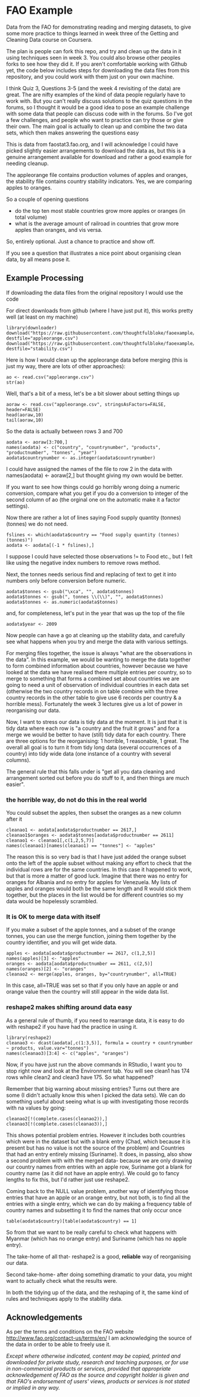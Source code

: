 FAO Example
===========

Data from the FAO for demonstrating reading and merging datasets, to give some more practice to things learned in week three of the Getting and Cleaning Data course on Coursera.

The plan is people can fork this repo, and try and clean up the data in it using techniques seen in week 3. You could also browse other peoples forks to see how they did it. If you aren't comfortable working with Github yet, the code below includes steps for downloading the data files from this repository, and you could work with them just on your own machine.

I think Quiz 3, Questions 3-5 (and the week 4 revisiting of the data) are great. The are nifty examples of the kind of data people regularly have to work with. But you can't really discuss solutions to the quiz questions in the forums, so I thought it would be a good idea to pose an example challenge with some data that people can discuss code with in the forums. So I've got a few challenges, and people who want to practice can try those or give their own. The main goal is actually to clean up and combine the two data sets, which then makes answering the questions easy

This is data from faostat3.fao.org, and I will acknowledge I could have picked slightly easier arrangements to download the data as, but this is a genuine arrangement available for download and rather a good example for needing cleanup.

The appleorange file contains production volumes of apples and oranges, the stability file contains country stability indicators. Yes, we are comparing apples to oranges. 

So a couple of opening questions 

* do the top ten most stable countries grow more apples or oranges (in total volume) 
* what is the average amount of railroad in countries that grow more apples than oranges, and vis versa. 

So, entirely optional. Just a chance to practice and show off. 

If you see a question that illustrates a nice point about organising clean data, by all means pose it.

## Example Processing

If downloading the data files from the original repository I would use the code

For direct downloads from github (where I have just put it), this works pretty well (at least on my machine)

    library(downloader)
    download("https://raw.githubusercontent.com/thoughtfulbloke/faoexample/master/appleorange.csv", destfile="appleorange.csv")
    download("https://raw.githubusercontent.com/thoughtfulbloke/faoexample/master/stability.csv", destfile="stability.csv")


Here is how I would clean up the appleorange data before merging (this is just my way, there are lots of other approaches):

    ao <- read.csv("appleorange.csv")
    str(ao)

Well, that's a bit of a mess, let's be a bit slower about setting things up

    aoraw <- read.csv("appleorange.csv", stringsAsFactors=FALSE, header=FALSE)
    head(aoraw,10)
    tail(aoraw,10)

So the data is actually between rows 3 and 700

    aodata <- aoraw[3:700,]
    names(aodata) <- c("country", "countrynumber", "products", "productnumber", "tonnes", "year")
    aodata$countrynumber <- as.integer(aodata$countrynumber)

I could have assigned the names of the file to row 2 in the data with names(aodata) <- aoraw\[2,\] but thought giving my own would be better.

If you want to see how things could go horribly wrong doing a numeric conversion, compare what you get if you do a conversion to integer of the second column of ao (the orginal one on the automatic make it a factor settings).

Now there are rather a lot of lines saying Food supply quantity (tonnes) (tonnes) we do not need.

    fslines <- which(aodata$country == "Food supply quantity (tonnes) (tonnes)")
    aodata <- aodata[(-1 * fslines),]
    
I suppose I could have selected those observations != to Food etc., but I felt like using the negative index numbers to remove rows method.

Next, the tonnes needs serious find and replacing of text to get it into numbers only before conversion before numeric.

    aodata$tonnes <- gsub("\xca", "", aodata$tonnes)
    aodata$tonnes <- gsub(", tonnes \\(\\)", "", aodata$tonnes)
    aodata$tonnes <- as.numeric(aodata$tonnes)

and, for completeness, let's put in the year that was up the top of the file

    aodata$year <- 2009

Now people can have a go at cleaning up the stability data, and carefully see what happens when you try and merge the data with various settings.

For merging files together, the issue is always "what are the observations in the data". In this example, we would be wanting to merge the data together to form combined information about countries, however because we have looked at the data we have realised there multiple entries per country, so to merge to something that forms a combined set about countries we are going to need a unit of observation of individual countries in each data set (otherwise the two country records in on table combine with the three country records in the other table to give use 6 records per country & a horrible mess). Fortunately the week 3 lectures give us a lot of power in reorganising our data.

Now, I want to stress our data is tidy data at the moment. It is just that it is tidy data where each row is "a country and the fruit it grows" and for a merge we would be better to have (still) tidy data for each country. There are three options for the reorganising: 1 horrible, 1 reasonable, 1 great. The overall all goal is to turn it from tidy long data (several occurrences of a country) into tidy wide data (one instance of a country with several columns). 

The general rule that this falls under is "get all you data cleaning and arrangement sorted out before you do stuff to it, and then things are much easier".

### the horrible way, do not do this in the real world

You could subset the apples, then subset the oranges as a new column after it

    cleanao1 <- aodata[aodata$productnumber == 2617,]
    cleanao1$oranges <- aodata$tonnes[aodata$productnumber == 2611]
    cleanao1 <- cleanao1[,c(1,2,5,7)]
    names(cleanao1)[names(cleanao1) == "tonnes"] <- "apples"

The reason this is so very bad is that I have just added the orange subset onto the left of the apple subset without making any effort to check that the individual rows are for the same countries. In this case it happened to work, but that is more a matter of good luck. Imagine that there was no entry for oranges for Albania and no entry for apples for Venezuela. My lists of apples and oranges would both be the same length and R would stick them together, but the places in the list would be for different countries so my data would be hopelessly scrambled.

### It is OK to merge data with itself

If you make a subset of the apple tonnes, and a subset of the orange tonnes, you can use the merge function, joining them together by the country identifier, and you will get wide data.

    apples <- aodata[aodata$productnumber == 2617, c(1,2,5)]
    names(apples)[3] <- "apples"
    oranges <- aodata[aodata$productnumber == 2611, c(2,5)]
    names(oranges)[2] <- "oranges"
    cleanao2 <- merge(apples, oranges, by="countrynumber", all=TRUE)

In this case, all=TRUE was set so that if you only have an apple or and orange value then the country will still appear in the wide data list.

### reshape2 makes shifting around data easy

As a general rule of thumb, if you need to rearrange data, it is easy to do with reshape2 if you have had the practice in using it.

    library(reshape2)
    cleanao3 <- dcast(aodata[,c(1:3,5)], formula = country + countrynumber ~ products, value.var="tonnes")
    names(cleanao3)[3:4] <- c("apples", "oranges")

Now, if you have just run the above commands in RStudio, I want you to stop right now and look at the Environment tab. You will see clean1 has 174 rows while clean2 and clean3 have 175\. So what happened?

Remember that big warning about missing entries? Turns out there are some (I didn't actually know this when I picked the data sets). We can do something useful about seeing what is up with investigating those records with na values by going:

    cleanao2[!(complete.cases(cleanao2)),]
    cleanao3[!(complete.cases(cleanao3)),]

This shows potential problem entries. However it includes both countries which were in the dataset but with a blank entry (Chad, which because it is present but has no value is not the source of the problem) and Countries that had an entry entirely missing (Suriname). It does, in passing, also show a second problem with with the merged data- because we are only drawing our country names from entries with an apple row, Suriname got a blank for country name (as it did not have an apple entry). We could go to fancy lengths to fix this, but I'd rather just use reshape2\.

Coming back to the NULL value problem, another way of identifying those entries that have an apple or an orange entry, but not both, is to find all the entries with a single entry, which we can do by making a frequency table of country names and subsetting it to find the names that only occur once

    table(aodata$country)[table(aodata$country) == 1]

So from that we want to be really careful to check what happens with Myanmar (which has no orange entry) and Suriname (which has no apple entry).

The take-home of all that- reshape2 is a good, **reliable** way of reorganising our data.

Second take-home- after doing something dramatic to your data, you might want to actually check what the results were.

In both the tidying up of the data, and the reshaping of it, the same kind of rules and techniques apply to the stability data.

## Acknowledgements

As per the terms and conditions on the FAO website <http://www.fao.org/contact-us/terms/en/> I am acknowledging the source of the data in order to be able to freely use it.

_Except where otherwise indicated, content may be copied, printed and downloaded for private study, research and teaching purposes, or for use in non-commercial products or services, provided that appropriate acknowledgement of FAO as the source and copyright holder is given and that FAO's endorsement of users' views, products or services is not stated or implied in any way._


